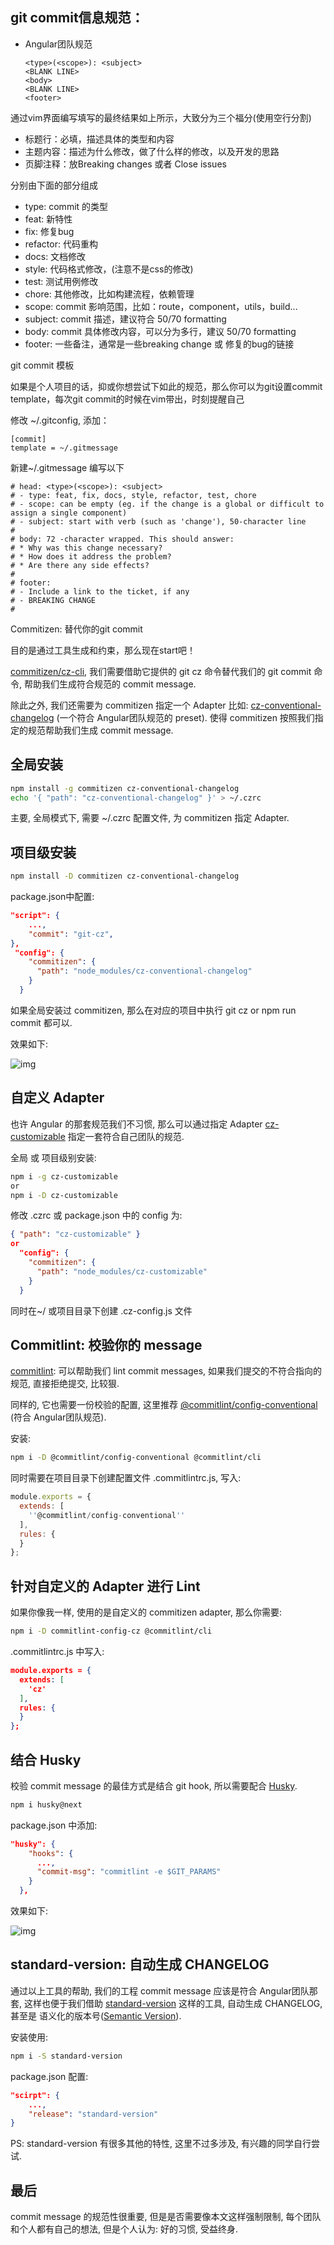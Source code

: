## git commit信息规范：



- Angular团队规范

  ```
  <type>(<scope>): <subject>
  <BLANK LINE>
  <body>
  <BLANK LINE>
  <footer>
  ```

  

通过vim界面编写填写的最终结果如上所示，大致分为三个福分(使用空行分割)

- 标题行：必填，描述具体的类型和内容
- 主题内容：描述为什么修改，做了什么样的修改，以及开发的思路
- 页脚注释：放Breaking changes 或者 Close issues



分别由下面的部分组成

- type: commit 的类型
- feat: 新特性
- fix: 修复bug
- refactor: 代码重构
- docs: 文档修改
- style: 代码格式修改，(注意不是css的修改)
- test: 测试用例修改
- chore: 其他修改，比如构建流程，依赖管理
- scope: commit 影响范围，比如：route，component，utils，build...
- subject: commit 描述，建议符合 50/70 formatting
- body: commit 具体修改内容，可以分为多行，建议 50/70 formatting
- footer: 一些备注，通常是一些breaking change 或 修复的bug的链接



git commit 模板



如果是个人项目的话，抑或你想尝试下如此的规范，那么你可以为git设置commit template，每次git commit的时候在vim带出，时刻提醒自己



修改 ~/.gitconfig, 添加：

```
[commit]
template = ~/.gitmessage
```

新建~/.gitmessage 编写以下

```
# head: <type>(<scope>): <subject>
# - type: feat, fix, docs, style, refactor, test, chore
# - scope: can be empty (eg. if the change is a global or difficult to assign a single component)
# - subject: start with verb (such as 'change'), 50-character line
#
# body: 72 -character wrapped. This should answer:
# * Why was this change necessary?
# * How does it address the problem?
# * Are there any side effects?
#
# footer:
# - Include a link to the ticket, if any
# - BREAKING CHANGE
#
```



Commitizen: 替代你的git commit

目的是通过工具生成和约束，那么现在start吧！

[commitizen/cz-cli](https://link.zhihu.com/?target=https%3A//github.com/commitizen/cz-cli), 我们需要借助它提供的 git cz 命令替代我们的 git commit 命令, 帮助我们生成符合规范的 commit message.

除此之外, 我们还需要为 commitizen 指定一个 Adapter 比如: [cz-conventional-changelog](https://link.zhihu.com/?target=https%3A//github.com/commitizen/cz-conventional-changelog) (一个符合 Angular团队规范的 preset). 使得 commitizen 按照我们指定的规范帮助我们生成 commit message.

## 全局安装

```bash
npm install -g commitizen cz-conventional-changelog
echo '{ "path": "cz-conventional-changelog" }' > ~/.czrc
```

主要, 全局模式下, 需要 ~/.czrc 配置文件, 为 commitizen 指定 Adapter.

## 项目级安装

```bash
npm install -D commitizen cz-conventional-changelog
```

package.json中配置:

```json
"script": {
    ...,
    "commit": "git-cz",
},
 "config": {
    "commitizen": {
      "path": "node_modules/cz-conventional-changelog"
    }
  }
```

如果全局安装过 commitizen, 那么在对应的项目中执行 git cz or npm run commit 都可以.

效果如下:

![img](https://pic2.zhimg.com/80/v2-b2176482b433c658b5687576f46e0b35_hd.jpg)

## 自定义 Adapter

也许 Angular 的那套规范我们不习惯, 那么可以通过指定 Adapter [cz-customizable](https://link.zhihu.com/?target=https%3A//github.com/leonardoanalista/cz-customizable) 指定一套符合自己团队的规范.

全局 或 项目级别安装:

```bash
npm i -g cz-customizable
or
npm i -D cz-customizable
```

修改 .czrc 或 package.json 中的 config 为:

```json
{ "path": "cz-customizable" }
or
  "config": {
    "commitizen": {
      "path": "node_modules/cz-customizable"
    }
  }
```

同时在~/ 或项目目录下创建 .cz-config.js 文件



## Commitlint: 校验你的 message

[commitlint](https://link.zhihu.com/?target=https%3A//github.com/marionebl/commitlint): 可以帮助我们 lint commit messages, 如果我们提交的不符合指向的规范, 直接拒绝提交, 比较狠.

同样的, 它也需要一份校验的配置, 这里推荐 [@commitlint/config-conventional](https://link.zhihu.com/?target=https%3A//github.com/marionebl/commitlint/tree/master/%40commitlint/config-conventional) (符合 Angular团队规范).

安装:

```bash
npm i -D @commitlint/config-conventional @commitlint/cli
```

同时需要在项目目录下创建配置文件 .commitlintrc.js, 写入:

```js
module.exports = {
  extends: [
    ''@commitlint/config-conventional''
  ],
  rules: {
  }
};
```

## 针对自定义的 Adapter 进行 Lint

如果你像我一样, 使用的是自定义的 commitizen adapter, 那么你需要:

```bash
npm i -D commitlint-config-cz @commitlint/cli
```

.commitlintrc.js 中写入:

```json
module.exports = {
  extends: [
    'cz'
  ],
  rules: {
  }
};
```

## 结合 Husky

校验 commit message 的最佳方式是结合 git hook, 所以需要配合 [Husky](https://link.zhihu.com/?target=https%3A//github.com/typicode/husky).

```bash
npm i husky@next
```

package.json 中添加:

```json
"husky": {
    "hooks": {
      ...,
      "commit-msg": "commitlint -e $GIT_PARAMS"
    }
  },
```

效果如下:

![img](https://pic1.zhimg.com/80/v2-73ad405e2323eeebcfd0e4ded3146444_hd.jpg)



## standard-version: 自动生成 CHANGELOG

通过以上工具的帮助, 我们的工程 commit message 应该是符合 Angular团队那套, 这样也便于我们借助 [standard-version](https://link.zhihu.com/?target=https%3A//github.com/conventional-changelog/standard-version) 这样的工具, 自动生成 CHANGELOG, 甚至是 语义化的版本号([Semantic Version](https://link.zhihu.com/?target=http%3A//semver.org/lang/zh-CN/)).

安装使用:

```bash
npm i -S standard-version
```

package.json 配置:

```json
"scirpt": {
    ...,
    "release": "standard-version"
}
```

PS: standard-version 有很多其他的特性, 这里不过多涉及, 有兴趣的同学自行尝试.



## 最后

commit message 的规范性很重要, 但是是否需要像本文这样强制限制, 每个团队和个人都有自己的想法, 但是个人认为: 好的习惯, 受益终身.
